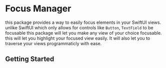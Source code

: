 #  Focus Manager

this package provides a way to easily focus elements in your SwiftUI views. unlike SwiftUI which only allows for controls like `Button`, `TextField` to be focusable this package will let you make any view of your choice focusable. this will let you highlight your focused view easily.
It will also let you to traverse your views programmaticly  with ease. 



## Getting Started
